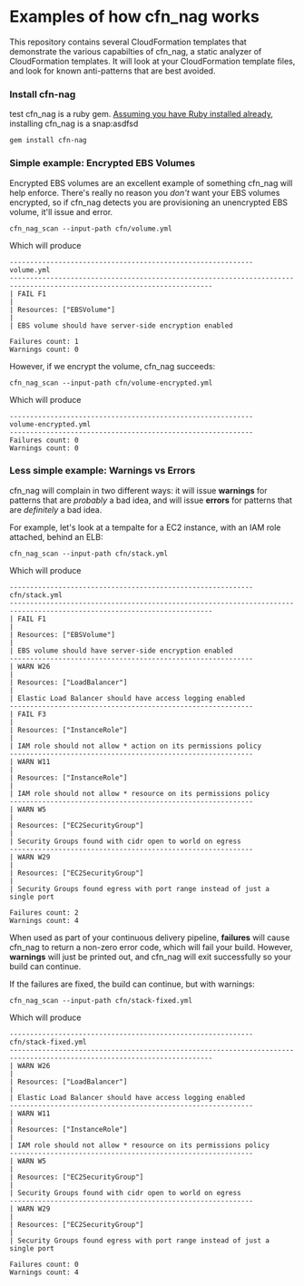 # Examples of how cfn_nag works

This repository contains several CloudFormation templates that demonstrate the various capabilties of cfn_nag, a static analyzer of CloudFormation templates. It will look at your CloudFormation template files, and look for known anti-patterns that are best avoided.

### Install cfn-nag
test
cfn_nag is a ruby gem. [Assuming you have Ruby installed already](https://www.ruby-lang.org/en/documentation/installation/), installing cfn_nag is a snap:asdfsd

    gem install cfn-nag

### Simple example: Encrypted EBS Volumes

Encrypted EBS volumes are an excellent example of something cfn_nag will help enforce. There's really no reason you _don't_ want your EBS volumes encrypted, so if cfn_nag detects you are provisioning an unencrypted EBS volume, it'll issue and error.

    cfn_nag_scan --input-path cfn/volume.yml

Which will produce
    
    ------------------------------------------------------------
    volume.yml
    ------------------------------------------------------------------------------------------------------------------------
    | FAIL F1
    |
    | Resources: ["EBSVolume"]
    |
    | EBS volume should have server-side encryption enabled

    Failures count: 1
    Warnings count: 0

However, if we encrypt the volume, cfn_nag succeeds:     

    cfn_nag_scan --input-path cfn/volume-encrypted.yml

Which will produce

    ------------------------------------------------------------
    volume-encrypted.yml
    ------------------------------------------------------------
    Failures count: 0
    Warnings count: 0


### Less simple example: Warnings vs Errors

cfn_nag will complain in two different ways: it will issue **warnings** for patterns that are _probably_ a bad idea, and will issue **errors** for patterns that are _definitely_ a bad idea.

For example, let's look at a tempalte for a EC2 instance, with an IAM role attached, behind an ELB:

    cfn_nag_scan --input-path cfn/stack.yml

Which will produce

    ------------------------------------------------------------
    cfn/stack.yml
    ------------------------------------------------------------------------------------------------------------------------
    | FAIL F1
    |
    | Resources: ["EBSVolume"]
    |
    | EBS volume should have server-side encryption enabled
    ------------------------------------------------------------
    | WARN W26
    |
    | Resources: ["LoadBalancer"]
    |
    | Elastic Load Balancer should have access logging enabled
    ------------------------------------------------------------
    | FAIL F3
    |
    | Resources: ["InstanceRole"]
    |
    | IAM role should not allow * action on its permissions policy
    ------------------------------------------------------------
    | WARN W11
    |
    | Resources: ["InstanceRole"]
    |
    | IAM role should not allow * resource on its permissions policy
    ------------------------------------------------------------
    | WARN W5
    |
    | Resources: ["EC2SecurityGroup"]
    |
    | Security Groups found with cidr open to world on egress
    ------------------------------------------------------------
    | WARN W29
    |
    | Resources: ["EC2SecurityGroup"]
    |
    | Security Groups found egress with port range instead of just a single port

    Failures count: 2
    Warnings count: 4
    
When used as part of your continuous delivery pipeline, **failures** will cause cfn_nag to return a non-zero error code, which will fail your build.  However, **warnings** will just be printed out, and cfn_nag will exit successfully so your build can continue. 

If the failures are fixed, the build can continue, but with warnings:

    cfn_nag_scan --input-path cfn/stack-fixed.yml 

Which will produce

    ------------------------------------------------------------
    cfn/stack-fixed.yml
    ------------------------------------------------------------------------------------------------------------------------
    | WARN W26
    |
    | Resources: ["LoadBalancer"]
    |
    | Elastic Load Balancer should have access logging enabled
    ------------------------------------------------------------
    | WARN W11
    |
    | Resources: ["InstanceRole"]
    |
    | IAM role should not allow * resource on its permissions policy
    ------------------------------------------------------------
    | WARN W5
    |
    | Resources: ["EC2SecurityGroup"]
    |
    | Security Groups found with cidr open to world on egress
    ------------------------------------------------------------
    | WARN W29
    |
    | Resources: ["EC2SecurityGroup"]
    |
    | Security Groups found egress with port range instead of just a single port

    Failures count: 0
    Warnings count: 4
